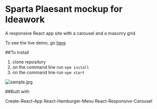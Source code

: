 # Sparta Plaesant mockup for Ideawork

A responsive React app site with a carousel and a masonry grid.

To see the live demo, go [here](https://magmahr.github.io/ideawork/)

##To Install
1. clone repository
2. on the command line run `npm install`
3. on the command line run `npm start`

![sample.jpg](public/assets/sample.jpg)



##Built with

Create-React-App
React-Hamburger-Menu
React-Responsive-Carousel
